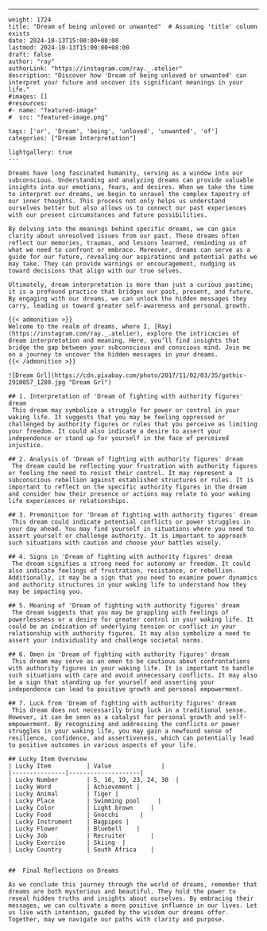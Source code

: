 ---
    weight: 1724
    title: "Dream of being unloved or unwanted"  # Assuming 'title' column exists
    date: 2024-10-13T15:00:00+08:00
    lastmod: 2024-10-13T15:00:00+08:00
    draft: false
    author: "ray"
    authorLink: "https://instagram.com/ray._.atelier"
    description: "Discover how 'Dream of being unloved or unwanted' can interpret your future and uncover its significant meanings in your life."
    #images: []
    #resources:
    #- name: "featured-image"
    #  src: "featured-image.png"
    
    tags: ['or', 'Dream', 'being', 'unloved', 'unwanted', 'of']
    categories: ["Dream Interpretation"]
    
    lightgallery: true
    ---
    
    Dreams have long fascinated humanity, serving as a window into our subconscious. Understanding and analyzing dreams can provide valuable insights into our emotions, fears, and desires. When we take the time to interpret our dreams, we begin to unravel the complex tapestry of our inner thoughts. This process not only helps us understand ourselves better but also allows us to connect our past experiences with our present circumstances and future possibilities.
    
    By delving into the meanings behind specific dreams, we can gain clarity about unresolved issues from our past. These dreams often reflect our memories, traumas, and lessons learned, reminding us of what we need to confront or embrace. Moreover, dreams can serve as a guide for our future, revealing our aspirations and potential paths we may take. They can provide warnings or encouragement, nudging us toward decisions that align with our true selves.
    
    Ultimately, dream interpretation is more than just a curious pastime; it is a profound practice that bridges our past, present, and future. By engaging with our dreams, we can unlock the hidden messages they carry, leading us toward greater self-awareness and personal growth.
    
    {{< admonition >}}
    Welcome to the realm of dreams, where I, [Ray](https://instagram.com/ray._.atelier), explore the intricacies of dream interpretation and meaning. Here, you’ll find insights that bridge the gap between your subconscious and conscious mind. Join me on a journey to uncover the hidden messages in your dreams.
    {{< /admonition >}}
    
    ![Dream Grl](https://cdn.pixabay.com/photo/2017/11/02/03/35/gothic-2910057_1280.jpg "Dream Grl")
    
    ## 1. Interpretation of 'Dream of fighting with authority figures' dream
     This dream may symbolize a struggle for power or control in your waking life. It suggests that you may be feeling oppressed or challenged by authority figures or rules that you perceive as limiting your freedom. It could also indicate a desire to assert your independence or stand up for yourself in the face of perceived injustice.
    
    ## 2. Analysis of 'Dream of fighting with authority figures' dream
     The dream could be reflecting your frustration with authority figures or feeling the need to resist their control. It may represent a subconscious rebellion against established structures or rules. It is important to reflect on the specific authority figures in the dream and consider how their presence or actions may relate to your waking life experiences or relationships.
    
    ## 3. Premonition for 'Dream of fighting with authority figures' dream
     This dream could indicate potential conflicts or power struggles in your day ahead. You may find yourself in situations where you need to assert yourself or challenge authority. It is important to approach such situations with caution and choose your battles wisely.
    
    ## 4. Signs in 'Dream of fighting with authority figures' dream
     The dream signifies a strong need for autonomy or freedom. It could also indicate feelings of frustration, resistance, or rebellion. Additionally, it may be a sign that you need to examine power dynamics and authority structures in your waking life to understand how they may be impacting you.
    
    ## 5. Meaning of 'Dream of fighting with authority figures' dream
     The dream suggests that you may be grappling with feelings of powerlessness or a desire for greater control in your waking life. It could be an indication of underlying tension or conflict in your relationship with authority figures. It may also symbolize a need to assert your individuality and challenge societal norms.
    
    ## 6. Omen in 'Dream of fighting with authority figures' dream
     This dream may serve as an omen to be cautious about confrontations with authority figures in your waking life. It is important to handle such situations with care and avoid unnecessary conflicts. It may also be a sign that standing up for yourself and asserting your independence can lead to positive growth and personal empowerment.
    
    ## 7. Luck from 'Dream of fighting with authority figures' dream
     This dream does not necessarily bring luck in a traditional sense. However, it can be seen as a catalyst for personal growth and self-empowerment. By recognizing and addressing the conflicts or power struggles in your waking life, you may gain a newfound sense of resilience, confidence, and assertiveness, which can potentially lead to positive outcomes in various aspects of your life.
    
    ## Lucky Item Overview
    | Lucky Item          | Value              |
    |---------------|--------------------|
    | Lucky Number        | 5, 16, 19, 23, 24, 30  |
    | Lucky Word          | Achievement |
    | Lucky Animal        | Tiger |
    | Lucky Place         | Swimming pool     |
    | Lucky Color         | Light brown     |
    | Lucky Food          | Gnocchi      |
    | Lucky Instrument    | Bagpipes |
    | Lucky Flower        | Bluebell    |
    | Lucky Job           | Recruiter       |
    | Lucky Exercise      | Skiing  |
    | Lucky Country       | South Africa    |
    
    
    ##  Final Reflections on Dreams
    
    As we conclude this journey through the world of dreams, remember that dreams are both mysterious and beautiful. They hold the power to reveal hidden truths and insights about ourselves. By embracing their messages, we can cultivate a more positive influence in our lives. Let us live with intention, guided by the wisdom our dreams offer. Together, may we navigate our paths with clarity and purpose.
    